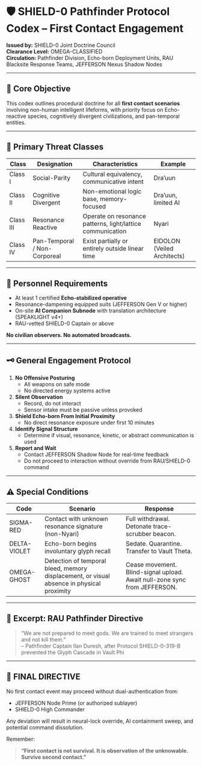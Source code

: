 # 🛡️ SHIELD-0 Pathfinder Protocol Codex – First Contact Engagement

**Issued by:** SHIELD-0 Joint Doctrine Council  
**Clearance Level:** OMEGA-CLASSIFIED  
**Circulation:** Pathfinder Division, Echo-born Deployment Units, RAU Blacksite Response Teams, JEFFERSON Nexus Shadow Nodes

---

## 🧭 Core Objective

This codex outlines procedural doctrine for all **first contact scenarios** involving non-human intelligent lifeforms, with priority focus on Echo-reactive species, cognitively divergent civilizations, and pan-temporal entities.

---

## 🛑 Primary Threat Classes

| Class | Designation | Characteristics | Example |
|-------|-------------|------------------|---------|
| Class I | Social-Parity | Cultural equivalency, communicative intent | Dra’uun |
| Class II | Cognitive Divergent | Non-emotional logic base, memory-focused | Dra’uun, limited AI |
| Class III | Resonance Reactive | Operate on resonance patterns, light/lattice communication | Nyari |
| Class IV | Pan-Temporal / Non-Corporeal | Exist partially or entirely outside linear time | EIDOLON (Veiled Architects) |

---

## 🧠 Personnel Requirements

- At least 1 certified **Echo-stabilized operative**
- Resonance-dampening equipped suits (JEFFERSON Gen V or higher)
- On-site **AI Companion Subnode** with translation architecture (SPEAKLIGHT v4+)
- RAU-vetted SHIELD-0 Captain or above

**No civilian observers. No automated broadcasts.**

---

## 🗝️ General Engagement Protocol

1. **No Offensive Posturing**
   - All weapons on safe mode
   - No directed energy systems active
2. **Silent Observation**
   - Record, do not interact
   - Sensor intake must be passive unless provoked
3. **Shield Echo-born From Initial Proximity**
   - No direct resonance exposure under first 10 minutes
4. **Identify Signal Structure**
   - Determine if visual, resonance, kinetic, or abstract communication is used
5. **Report and Wait**
   - Contact JEFFERSON Shadow Node for real-time feedback
   - Do not proceed to interaction without override from RAU/SHIELD-0 command

---

## ⚠️ Special Conditions

| Code | Scenario | Response |
|------|----------|----------|
| SIGMA-RED | Contact with unknown resonance signature (non-Nyari) | Full withdrawal. Detonate trace-scrubber beacon. |
| DELTA-VIOLET | Echo-born begins involuntary glyph recall | Sedate. Quarantine. Transfer to Vault Theta. |
| OMEGA-GHOST | Detection of temporal bleed, memory displacement, or visual absence in physical proximity | Cease movement. Blind-signal upload. Await null-zone sync from JEFFERSON. |

---

## 📜 Excerpt: RAU Pathfinder Directive

> “We are not prepared to meet gods. We are trained to meet strangers and not kill them.”  
> – Pathfinder Captain Ilan Duresh, after Protocol SHIELD-0-319-B prevented the Glyph Cascade in Vault Phi

---

## 🛑 FINAL DIRECTIVE

No first contact event may proceed without dual-authentication from:
- JEFFERSON Node Prime (or authorized sublayer)
- SHIELD-0 High Commander

Any deviation will result in neural-lock override, AI containment sweep, and potential command dissolution.

Remember:
> **“First contact is not survival. It is observation of the unknowable. Survive second contact.”**

